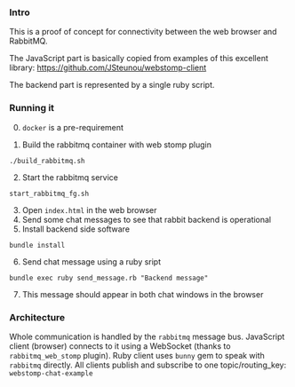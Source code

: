 ### Intro ###

This is a proof of concept for connectivity between the web browser and RabbitMQ.

The JavaScript part is basically copied from examples of this excellent library:
https://github.com/JSteunou/webstomp-client

The backend part is represented by a single ruby script.

### Running it ###

0. `docker` is a pre-requirement

1. Build the rabbitmq container with web stomp plugin
```
./build_rabbitmq.sh
```
2. Start the rabbitmq service
```
start_rabbitmq_fg.sh
```
3. Open `index.html` in the web browser
4. Send some chat messages to see that rabbit backend is operational
5. Install backend side software
```
bundle install
```
6. Send chat message using a ruby sript
```
bundle exec ruby send_message.rb "Backend message"
```
7. This message should appear in both chat windows in the browser

### Architecture ###

Whole communication is handled by the `rabbitmq` message bus. JavaScript client
(browser) connects to it using a WebSocket (thanks to `rabbitmq_web_stomp` plugin).
Ruby client uses `bunny` gem to speak with `rabbitmq` directly. All clients publish
and subscribe to one topic/routing_key: `webstomp-chat-example`
